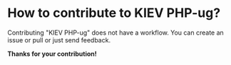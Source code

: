 How to contribute to KIEV PHP-ug?
=================================

Contributing "KIEV PHP-ug" does not have a workflow.
You can create an issue or pull or just send feedback.

**Thanks for your contribution!**

